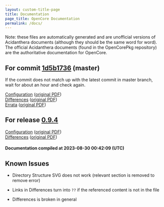 ```yaml
---
layout: custom-title-page
title: Documentation
page_title: OpenCore Documentation
permalink: /docs/
---
```

Note: these files are automatically generated and are unofficial versions of Acidanthera documents (although they should be the same word for word). The official Acidanthera documents (found in the OpenCorePkg repository) are the authoritative documentation for OpenCore.

## For commit [1d5b1736](https://github.com/acidanthera/OpenCorePkg/tree/1d5b1736fe5a5ef7662b5c076c6d11aac96fd5d6) (master)

If the commit does not match up with the latest commit in master branch, wait for about an hour and check again.

[Configuration](latest/Configuration.html) ([original PDF](https://github.com/acidanthera/OpenCorePkg/blob/1d5b1736fe5a5ef7662b5c076c6d11aac96fd5d6/Docs/Configuration.pdf))
<br>
[Differences](latest/Differences.html) ([original PDF](https://github.com/acidanthera/OpenCorePkg/blob/1d5b1736fe5a5ef7662b5c076c6d11aac96fd5d6/Docs/Differences/Differences.pdf))
<br>
[Errata](latest/Errata.html) ([original PDF](https://github.com/acidanthera/OpenCorePkg/blob/1d5b1736fe5a5ef7662b5c076c6d11aac96fd5d6/Docs/Errata/Errata.pdf))

## For release [0.9.4](https://github.com/acidanthera/OpenCorePkg/tree/0.9.4)

[Configuration](release/Configuration.html) ([original PDF](https://github.com/acidanthera/OpenCorePkg/blob/0.9.4/Docs/Configuration.pdf))
<br>
[Differences](release/Differences.html) ([original PDF](https://github.com/acidanthera/OpenCorePkg/blob/0.9.4/Docs/Differences/Differences.pdf))

#### Documentation compiled at 2023-08-30 00:42:09 (UTC)

## Known Issues

* Directory Structure SVG does not work (relevant section is removed to remove error)

* Links in Differences turn into `??` if the referenced content is not in the file

* Differences is broken in general
